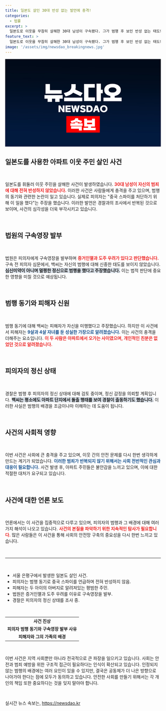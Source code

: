 ```yaml
---
title: 일본도 살인 30대 반성 없는 발언에 충격!
categories:
  - 법률
excerpt: >
  일본도로 이웃을 무참히 살해한 30대 남성이 구속됐다. 그가 범행 후 보인 반성 없는 태도와 중국 스파이 처단 발언은 충격을 주고 있다. 경찰은 그의 정신 상태를 조사 중이다.
feature_text: >
  일본도로 이웃을 무참히 살해한 30대 남성이 구속됐다. 그가 범행 후 보인 반성 없는 태도와 중국 스파이 처단 발언은 충격을 주고 있다. 경찰은 그의 정신 상태를 조사 중이다.
image: '/assets/img/newsdao_breakingnews.jpg'
---
```


<p><img src="/assets/img/newsdao_breakingnews.jpg" alt="koreaapp 속보" /></p>

<h2 data-ke-size="size26">일본도를 사용한 아파트 이웃 주민 살인 사건</h2>

<p data-ke-size="size16">&nbsp;</p>

<p>일본도를 휘둘러 이웃 주민을 살해한 사건이 발생하였습니다. <b><span style="color: #ee2323;">30대 남성이 자신의 범죄에 대해 전혀 반성하지 않았습니다.</span></b> 이러한 사건은 사람들에게 충격을 주고 있으며, 범행의 동기와 관련한 논란이 일고 있습니다. 실제로 피의자는 "중국 스파이를 처단하기 위해 이 일을 했다"는 주장을 했습니다. 이러한 발언은 경찰과의 조사에서 반복된 것으로 보이며, 사건의 심각성을 더욱 부각시키고 있습니다. </p>

<p data-ke-size="size16">&nbsp;</p>

<h2 data-ke-size="size26">법원의 구속영장 발부</h2>

<p data-ke-size="size16">&nbsp;</p>

<p>법원은 피의자에게 구속영장을 발부하며 <b><span style="color: #ee2323;">증거인멸과 도주 우려가 있다고 판단했습니다.</span></b> 구속 전 피의자 심문에서, 백씨는 자신의 범행에 대해 신중한 태도를 보이지 않았습니다. <b><span style="background-color: #21538527;">심신미약이 아니며 멀쩡한 정신으로 범행을 했다고 주장했습니다.</span></b> 이는 법적 판단에 중요한 영향을 미칠 것으로 예상됩니다. </p>

<p data-ke-size="size16">&nbsp;</p>

<h2 data-ke-size="size26">범행 동기와 피해자 신원</h2>

<p data-ke-size="size16">&nbsp;</p>

<p>범행 동기에 대해 백씨는 피해자가 자신을 미행했다고 주장했습니다. 하지만 이 사건에서 피해자는 <b><span style="color: #1a5490;">9살과 4살 자녀를 둔 성실한 가장으로 알려졌습니다.</span></b> 이는 사건의 충격을 더해주는 요소입니다. <b><span style="color: #ee2323;">이 두 사람은 아파트에서 오가는 사이였으며, 개인적인 친분은 없었던 것으로 알려졌습니다.</span></b></p>

<p data-ke-size="size16">&nbsp;</p>

<h2 data-ke-size="size26">피의자의 정신 상태</h2>

<p data-ke-size="size16">&nbsp;</p>

<p>경찰은 범행 후 피의자의 정신 상태에 대해 검토 중이며, 정신 감정을 의뢰할 계획입니다. <b><span style="background-color: #21538527;">백씨는 평소에도 아파트 단지에서 돌출 행태를 보여 경찰이 출동하기도 했습니다.</span></b> 이러한 사실은 범행의 배경을 조금이나마 이해하는 데 도움이 됩니다. </p>

<p data-ke-size="size16">&nbsp;</p>

<h2 data-ke-size="size26">사건의 사회적 영향</h2>

<p data-ke-size="size16">&nbsp;</p>

<p>이번 사건은 사회에 큰 충격을 주고 있으며, 이웃 간의 안전 문제를 다시 한번 생각하게 만드는 계기가 되었습니다. <b><span style="color: #1a5490;">이러한 범죄가 반복되지 않기 위해서는 사회 전반적인 관심과 대응이 필요합니다.</span></b> 사건 발생 후, 아파트 주민들은 불안감을 느끼고 있으며, 이에 대한 적절한 대처가 요구되고 있습니다. </p>

<p data-ke-size="size16">&nbsp;</p>

<h2 data-ke-size="size26">사건에 대한 언론 보도</h2>

<p data-ke-size="size16">&nbsp;</p>

<p>언론에서는 이 사건을 집중적으로 다루고 있으며, 피의자의 범행과 그 배경에 대해 여러 가지 해석이 나오고 있습니다. <b><span style="color: #ee2323;">사건의 본질을 파악하기 위한 지속적인 탐사가 필요합니다.</span></b> 많은 사람들은 이 사건을 통해 사회의 안전망 구축의 중요성을 다시 한번 느끼고 있습니다. </p>

<p data-ke-size="size16">&nbsp;</p>

<hr>

<p data-ke-size="size16">&nbsp;</p> 

<ul>
  <li>서울 은평구에서 발생한 일본도 살인 사건.</li>
  <li>피의자는 범행 동기로 중국 스파이를 언급하며 전혀 반성하지 않음.</li>
  <li>피해자는 두 아이의 아버지로 알려져있는 평범한 주민.</li>
  <li>법원은 증거인멸과 도주 우려를 이유로 구속영장을 발부.</li>
  <li>경찰은 피의자의 정신 상태를 조사 중.</li>
</ul>

<p data-ke-size="size16">&nbsp;</p>

<table style="width:100%; text-align:center;">
  <tr>
    <td style="text-align: center; height: 17px;"><b>사건 진상</b></td>
  </tr>
  <tr>
    <td style="text-align: center; height: 17px;"><b>피의자 범행 동기와 구속영장 발부 사유</b></td>
  </tr>
  <tr>
    <td style="text-align: center; height: 17px;"><b>피해자와 그의 가족의 배경</b></td>
  </tr>
</table>

<p data-ke-size="size16">&nbsp;</p> 

<p>이번 사건은 지역 사회뿐만 아니라 전국적으로 큰 파장을 일으키고 있습니다. 사회는 안전과 범죄 예방을 위한 구조적 접근이 필요하다는 인식이 확산되고 있습니다. 인정되지 않는 범행의 배경에는 여러 요인이 있을 수 있지만, 결국은 공동체가 더 나은 방향으로 나아가야 한다는 점에 모두가 동의하고 있습니다. 안전한 사회를 만들기 위해서는 각 개인의 책임 또한 중요하다는 것을 잊지 말아야 합니다. </p>

<p data-ke-size="size16">&nbsp;</p>
실시간 뉴스 속보는, <a href="https://newsdao.kr" rel="dofollow">https://newsdao.kr</a>


